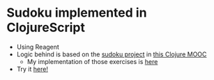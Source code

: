 # Sudoku implemented in ClojureScript

* Using Reagent
* Logic behind is based on the [sudoku project](https://iloveponies.github.io/120-hour-epic-sax-marathon/sudoku.html) in [this Clojure MOOC](http://mooc.fi/courses/2014/clojure/)
    * My implementation of those exercises is [here](https://github.com/Juholei/sudoku)
* Try it [here!](https://juholei.github.io/cljs-sudoku/)
